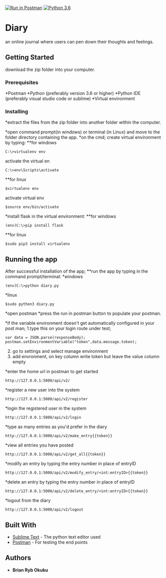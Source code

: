[![Run in Postman](https://run.pstmn.io/button.svg)](https://app.getpostman.com/run-collection/e5f2eaa54ac38fce7214)
[![Python 3.6](https://img.shields.io/badge/python-3.6-blue.svg)](https://www.python.org/downloads/release/python-360/)

# Diary

an online journal where users can pen down their thoughts and feelings.
## Getting Started

download the zip folder into your computer.

### Prerequisites

*Postman
*Python (preferably version 3.6 or higher)
*Python IDE (preferably visual studio code or sublime)
*Virtual environment

### Installing
*extract the files from the zip folder into another folder within the computer.

*open command prompt(in windows) or terminal (in Linux) and move to the folder directory containing the app.
*on the cmd; create virtual environment by typing:
**for windows
```
C:\>virtualenv env
```
activate the virtual en 
```
C:\>env\Scripts\activate
```

**for linux
```
$virtualenv env
```
activate virtual env
```
$source env/bin/activate
```
*install flask in the virtual environment:
**for windows
```
(env)C:\>pip install flask
```
**for linux
```
$sudo pip3 install virtualenv
```

## Running the app

After successful installation of the app;
**run the app by typing in the command prompt/terminal:
*windows
```
(env)C:\>python diary.py 
```
*linux
```
$sudo python3 diary.py
```
*open postman
*press the run in postman button to populate your postman.

*if the variable environment doesn't get automatically configured in your post man;
1.type this on your login route under test;
```
var data = JSON.parse(responseBody);
postman.setEnvironmentVariable("token",data.message.token);
```
2. go to settings and select manage environment
3. add envronment, on key column write token but leave the value column empty

*enter the home url in postman to get started
```
http://127.0.0.1:5000/api/v2/
```
*register a new user into the system
```
http://127.0.0.1:5000/api/v2/register
```
*login the registered user in the system
```
http://127.0.0.1:5000/api/v2/login
```
*type as many entries as you'd prefer in the diary
```
http://127.0.0.1:5000/api/v2/make_entry{{token}}
```
*view all entries you have posted
```
http://127.0.0.1:5000/api/v2/get_all{{token}}
```
*modify an entry by typing the entry number in place of entryID
```
http://127.0.0.1:5000/api/v2/modify_entry/<int:entryID>{{token}}
```
*delete an entry by typing the entry number in place of entryID
```
http://127.0.0.1:5000/api/v2/delete_entry/<int:entryID>{{token}}
```
*logout from the diary
```
http://127.0.0.1:5000/api/v2/logout
```


## Built With

* [Sublime Text](http://www.sublimetext.com/) - The python text editor used
* [Postman](https://www.getpostman.com/) - For testing the end points

## Authors

* **Brian Ryb Okuku** 

